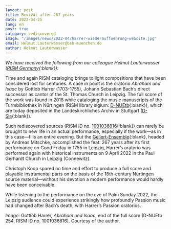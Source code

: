 ```yaml
---
layout: post
title: Revival after 267 years
date: 2022-04-25
lang: en
post: true
category: rediscovered
image: "/images/news/2022-04/harrer-wiederauffuehrung-website.jpg"
email: Helmut.Lauterwasser@bsb-muenchen.de
author: Helmut Lauterwasser
---
```


_We have received the following from our colleague Helmut Lauterwasser ([RISM Germany](https://de.rism.info/index.html){:blank}):_

Time and again RISM cataloging brings to light compositions that have been considered lost for centuries. A case in point is the oratorio _Abraham und Isaac_ by Gottlob Harrer (1703-1755), Johann Sebastian Bach’s direct successor as cantor of the St. Thomas Church in Leipzig. The full score of the work was found in 2018 while cataloging the music manuscripts of the Turmbibliothek in Nürtingen (RISM library siglum: [D-NUEtb](https://opac.rism.info/search?View=rism&siglum=D-NUEtb){:blank}), which are today deposited in the Landeskirchliches Archiv in Stuttgart ([D-Sla](https://opac.rism.info/search?View=rism&siglum=D-Sla){:blank}).

Such rediscovered sources (RISM ID no. [1001036816](https://opac.rism.info/search?id=1001036816&View=rism){:blank}) can rarely be brought to new life in an actual performance, especially if the work—as in this case—fills an entire evening. But the [Gellert-Ensemble](https://www.gellertensemble.de/){:blank}, headed by Andreas Mitschke, accomplished the feat: 267 years after its first performance on Good Friday in 1755 in Leipzig, Harrer’s oratorio was performed again with historical instruments on 9 April 2022 in the Paul Gerhardt Church in Leipzig (Connewitz).

Christoph Koop spared no time and effort to produce a full score and playable instrumental parts on the basis of the 18th-century Nürtingen source material—without his devotion a modern performance would hardly have been conceivable.

While listening to the performance on the eve of Palm Sunday 2022, the Leipzig audience could experience strikingly how profoundly Passion music had changed after Bach’s death, with Harrer’s Passion oratorios.

_Image:_ Gottlob Harrer, _Abraham und Isaac_, end of the full score (D-NUEtb 254, RISM ID no. 1001036816). Courtesy of the author.
